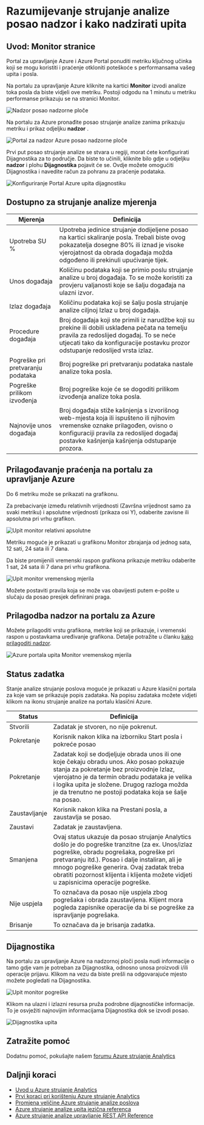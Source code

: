 <properties 
    pageTitle="Razumijevanje strujanje analize posao nadzor | Microsoft Azure" 
    description="Objašnjenje strujanje analize posao nadzora" 
    keywords="monitor upita"
    services="stream-analytics" 
    documentationCenter="" 
    authors="jeffstokes72" 
    manager="jhubbard" 
    editor="cgronlun"/>

<tags 
    ms.service="stream-analytics" 
    ms.devlang="na" 
    ms.topic="article" 
    ms.tgt_pltfrm="na" 
    ms.workload="data-services" 
    ms.date="09/26/2016" 
    ms.author="jeffstok"/>

# <a name="understand-stream-analytics-job-monitoring-and-how-to-monitor-queries"></a>Razumijevanje strujanje analize posao nadzor i kako nadzirati upita

## <a name="introduction-the-monitor-page"></a>Uvod: Monitor stranice

Portal za upravljanje Azure i Azure Portal ponuditi metriku ključnog učinka koji se mogu koristiti i praćenje otkloniti poteškoće s performansama vašeg upita i posla. 

Na portalu za upravljanje Azure kliknite na kartici **Monitor** izvodi analize toka posla da biste vidjeli ove metriku. Postoji odgodu na 1 minutu u metriku performanse prikazuju se na stranici Monitor.  

  ![Nadzor posao nadzorne ploče](./media/stream-analytics-monitoring/01-stream-analytics-monitoring.png)  

Na portalu za Azure pronađite posao strujanje analize zanima prikazuju metriku i prikaz odjeljku **nadzor** .  

  ![Portal za nadzor Azure posao nadzorne ploče](./media/stream-analytics-monitoring/06-stream-analytics-monitoring.png)  

Prvi put posao strujanje analize se stvara u regiji, morat ćete konfigurirati Dijagnostika za to područje. Da biste to učinili, kliknite bilo gdje u odjeljku **nadzor** i plohu **Dijagnostika** pojavit će se. Ovdje možete omogućiti Dijagnostika i navedite račun za pohranu za praćenje podataka.  

  ![Konfiguriranje Portal Azure upita dijagnostiku](./media/stream-analytics-monitoring/07-stream-analytics-monitoring.png)  

## <a name="metrics-available-for-stream-analytics"></a>Dostupno za strujanje analize mjerenja


| Mjerenja | Definicija |
|--------|-------------|
| Upotreba SU % | Upotreba jedinice strujanje dodijeljene posao na kartici skaliranje posla. Trebali biste ovog pokazatelja dosegne 80% ili iznad je visoke vjerojatnost da obrada događaja možda odgođeno ili prekinuli upućivanje tijek. |
| Unos događaja | Količinu podataka koji se primio poslu strujanje analize u broj događaja. To se može koristiti za provjeru valjanosti koje se šalju događaja na ulazni izvor. |
| Izlaz događaja | Količinu podataka koji se šalju posla strujanje analize ciljnoj Izlaz u broj događaja. |
| Procedure događaja | Broj događaja koji ste primili iz narudžbe koji su prekine ili dobili usklađena pečata na temelju pravila za redoslijed događaj. To se neće utjecati tako da konfiguracije postavku prozor odstupanje redoslijed vrsta izlaz. |
| Pogreške pri pretvaranju podataka | Broj pogreške pri pretvaranju podataka nastale analize toka posla. |
| Pogreške prilikom izvođenja | Broj pogreške koje će se dogoditi prilikom izvođenja analize toka posla. |
| Najnovije unos događaja | Broj događaja stiže kašnjenja s izvorišnog web-mjesta koja ili ispušteno ili njihovim vremenske oznake prilagođen, ovisno o konfiguraciji pravila za redoslijed događaj postavke kašnjenja kašnjenja odstupanje prozora. |

## <a name="customizing-monitoring-in-the-azure-management-portal"></a>Prilagođavanje praćenja na portalu za upravljanje Azure ##

Do 6 metriku može se prikazati na grafikonu.

Za prebacivanje između relativnih vrijednosti (Završna vrijednost samo za svaki metriku) i apsolutne vrijednosti (prikaza osi Y), odaberite zavisne ili apsolutna pri vrhu grafikon.

  ![Upit monitor relativni apsolutne](./media/stream-analytics-monitoring/02-stream-analytics-monitoring.png)  

Metriku moguće je prikazati u grafikonu Monitor zbrajanja od jednog sata, 12 sati, 24 sata ili 7 dana.

Da biste promijenili vremenski raspon grafikona prikazuje metriku odaberite 1 sat, 24 sata ili 7 dana pri vrhu grafikona.

  ![Upit monitor vremenskog mjerila](./media/stream-analytics-monitoring/03-stream-analytics-monitoring.png)  

Možete postaviti pravila koja se može vas obavijesti putem e-pošte u slučaju da posao presjek definirani praga. 

## <a name="customizing-monitoring-in-the-azure-portal"></a>Prilagodba nadzor na portalu za Azure ##

Možete prilagoditi vrstu grafikona, metrike koji se prikazuje, i vremenski raspon u postavkama uređivanje grafikona. Detalje potražite u članku [kako prilagoditi nadzor](../monitoring-and-diagnostics/insights-how-to-customize-monitoring.md).

  ![Azure portala upita Monitor vremenskog mjerila](./media/stream-analytics-monitoring/08-stream-analytics-monitoring.png)  

## <a name="job-status"></a>Status zadatka

Stanje analize strujanje poslova moguće je prikazati u Azure klasični portala za koje vam se prikazuje popis zadataka. Na popisu zadataka možete vidjeti klikom na ikonu strujanje analize na portalu klasični Azure.

| Status | Definicija |
|--------|------------|
| Stvorili | Zadatak je stvoren, no nije pokrenut. |
| Pokretanje | Korisnik nakon klika na izborniku Start posla i pokreće posao |
| Pokretanje | Zadatak koji se dodjeljuje obrada unos ili one koje čekaju obradu unos. Ako posao pokazuje stanja za pokretanje bez proizvodnje Izlaz, vjerojatno je da termin obradu podataka je velika i logika upita je složene. Drugog razloga možda je da trenutno ne postoji podataka koja se šalje na posao. |
| Zaustavljanje | Korisnik nakon klika na Prestani posla, a zaustavlja se posao. |
| Zaustavi | Zadatak je zaustavljena. |
| Smanjena | Ovaj status ukazuje da posao strujanje Analytics došlo je do pogreške tranzitne (za ex. Unos/izlaz pogreške, obradu pogrešaka, pogreške pri pretvaranju itd.). Posao i dalje instaliran, ali je mnogo pogreške generira. Ovaj zadatak treba obratiti pozornost klijenta i klijenta možete vidjeti u zapisnicima operacije pogreške. |
| Nije uspjela | To označava da posao nije uspjela zbog pogrešaka i obrada zaustavljena. Klijent mora pogleda zapisnike operacije da bi se pogreške za ispravljanje pogrešaka. |
| Brisanje | To označava da je brisanja zadatka. |

## <a name="diagnosis"></a>Dijagnostika

Na portalu za upravljanje Azure na nadzornoj ploči posla nudi informacije o tamo gdje vam je potreban za Dijagnostika, odnosno unosa proizvodi i/ili operacije prijavu. Klikom na vezu da biste prešli na odgovarajuće mjesto možete pogledati na Dijagnostika.

  ![Upit monitor pogreške](./media/stream-analytics-monitoring/04-stream-analytics-monitoring.png)  

Klikom na ulazni i izlazni resursa pruža podrobne dijagnostičke informacije. To je osvježiti najnovijim informacijama Dijagnostika dok se izvodi posao.

  ![Dijagnostika upita](./media/stream-analytics-monitoring/05-stream-analytics-monitoring.png)  

## <a name="get-help"></a>Zatražite pomoć
Dodatnu pomoć, pokušajte našem [forumu Azure strujanje Analytics](https://social.msdn.microsoft.com/Forums/en-US/home?forum=AzureStreamAnalytics)

## <a name="next-steps"></a>Daljnji koraci

- [Uvod u Azure strujanje Analytics](stream-analytics-introduction.md)
- [Prvi koraci pri korištenju Azure strujanje Analytics](stream-analytics-get-started.md)
- [Promjena veličine Azure strujanje analize poslova](stream-analytics-scale-jobs.md)
- [Azure strujanje analize upita jezična referenca](https://msdn.microsoft.com/library/azure/dn834998.aspx)
- [Azure strujanje analize upravljanje REST API Reference](https://msdn.microsoft.com/library/azure/dn835031.aspx)
